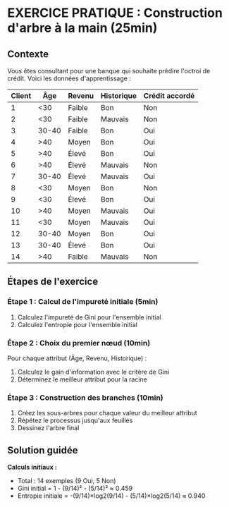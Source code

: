 # EXERCICE PRATIQUE : Construction d'arbre à la main (25min)

## Contexte
Vous êtes consultant pour une banque qui souhaite prédire l'octroi de crédit. Voici les données d'apprentissage :

| Client | Âge | Revenu | Historique | Crédit accordé |
|--------|-----|--------|------------|----------------|
| 1      | <30 | Faible | Bon        | Non            |
| 2      | <30 | Faible | Mauvais    | Non            |
| 3      | 30-40| Faible| Bon        | Oui            |
| 4      | >40 | Moyen  | Bon        | Oui            |
| 5      | >40 | Élevé  | Bon        | Oui            |
| 6      | >40 | Élevé  | Mauvais    | Non            |
| 7      | 30-40| Élevé | Mauvais    | Oui            |
| 8      | <30 | Moyen  | Bon        | Non            |
| 9      | <30 | Élevé  | Bon        | Oui            |
| 10     | >40 | Moyen  | Mauvais    | Oui            |
| 11     | <30 | Moyen  | Mauvais    | Oui            |
| 12     | 30-40| Moyen  | Bon       | Oui            |
| 13     | 30-40| Élevé  | Bon       | Oui            |
| 14     | >40 | Faible | Mauvais    | Non            |

## Étapes de l'exercice

### Étape 1 : Calcul de l'impureté initiale (5min)
1. Calculez l'impureté de Gini pour l'ensemble initial
2. Calculez l'entropie pour l'ensemble initial

### Étape 2 : Choix du premier nœud (10min)
Pour chaque attribut (Âge, Revenu, Historique) :
1. Calculez le gain d'information avec le critère de Gini
2. Déterminez le meilleur attribut pour la racine

### Étape 3 : Construction des branches (10min)
1. Créez les sous-arbres pour chaque valeur du meilleur attribut
2. Répétez le processus jusqu'aux feuilles
3. Dessinez l'arbre final

## Solution guidée

**Calculs initiaux :**
- Total : 14 exemples (9 Oui, 5 Non)
- Gini initial = 1 - (9/14)² - (5/14)² ≈ 0.459
- Entropie initiale = -(9/14)×log2(9/14) - (5/14)×log2(5/14) ≈ 0.940
